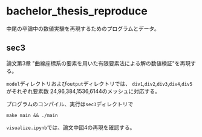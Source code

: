 # bachelor_thesis_reproduce
中尾の卒論中の数値実験を再現するためのプログラムとデータ。
## sec3
論文第3章 "曲線座標系の要素を用いた有限要素法による解の数値検証"を再現する。


`model`ディレクトリおよび`output`ディレクトリでは、
`div1`,`div2`,`div3`,`div4`,`div5`がそれぞれ要素数
24,96,384,1536,6144のメッシュに対応する。

プログラムのコンパイル、実行は`sec3`ディレクトリで
```
make main && ./main
```
`visualize.ipynb`では、論文中図4の再現を確認する。